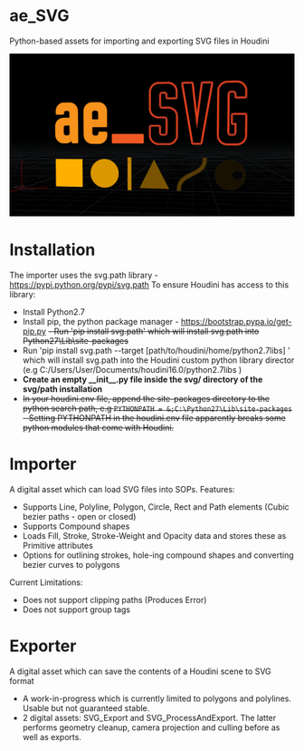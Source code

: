 # ae_SVG
Python-based assets for importing and exporting SVG files in Houdini

![Hi](TestImage.png)

# Installation
The importer uses the svg.path library - https://pypi.python.org/pypi/svg.path
To ensure Houdini has access to this library:
- Install Python2.7
- Install pip, the python package manager - https://bootstrap.pypa.io/get-pip.py
~~- Run 'pip install svg.path' which will install svg.path into Python27\Lib\site-packages~~
- Run 'pip install svg.path --target [path/to/houdini/home/python2.7libs] ' which will install svg.path into the Houdini custom python library director (e.g C:/Users/User/Documents/houdini16.0/python2.7libs )
- **Create an empty \_\_init\_\_.py file inside the svg/ directory of the svg/path installation**
- ~~In your houdini.env file, append the site-packages directory to the python search path, e.g `PYTHONPATH = &;C:\Python27\Lib\site-packages`~~
~~- Setting PYTHONPATH in the houdini.env file apparently breaks some python modules that come with Houdini.~~

# Importer
A digital asset which can load SVG files into SOPs.
Features:
- Supports Line, Polyline, Polygon, Circle, Rect and Path elements (Cubic bezier paths - open or closed)
- Supports Compound shapes
- Loads Fill, Stroke, Stroke-Weight and Opacity data and stores these as Primitive attributes
- Options for outlining strokes, hole-ing compound shapes and converting bezier curves to polygons

Current Limitations:
- Does not support clipping paths (Produces Error)
- Does not support group tags <g>

# Exporter
A digital asset which can save the contents of a Houdini scene to SVG format
- A work-in-progress which is currently limited to polygons and polylines. Usable but not guaranteed stable.
- 2 digital assets: SVG_Export and SVG_ProcessAndExport. The latter performs geometry cleanup, camera projection and culling before as well as exports. 
